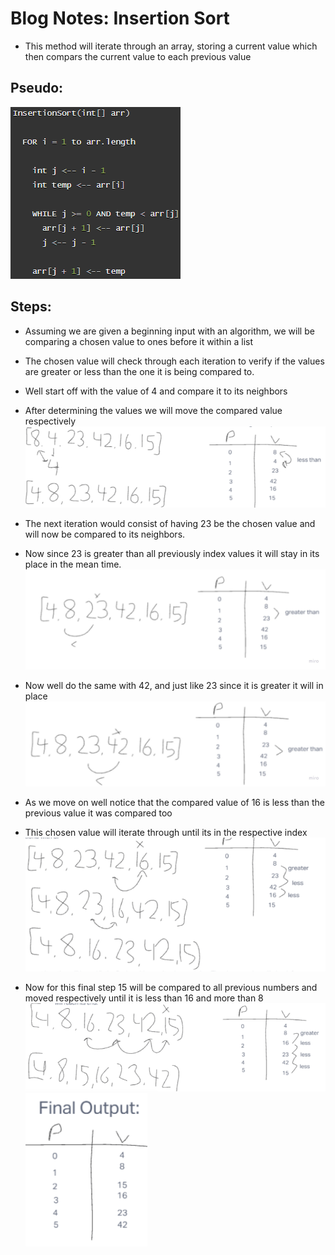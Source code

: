 # Blog Notes: Insertion Sort
- This method will iterate through an array, storing a current value which then compars the current value to each previous value

## Pseudo:
![Pseudo](insertion_sort.PNG)


## Steps:
- Assuming we are given a beginning input with an algorithm, we will be comparing a chosen value to ones before it within a list
- The chosen value will check through each iteration to verify if the values are greater or less than the one it is being compared to.
- Well start off with the value of 4 and compare it to its neighbors
- After determining the values we will move the compared value respectively
![Step1](26-1.png)

- The next iteration would consist of having 23 be the chosen value and will now be compared to its neighbors.
- Now since 23 is greater than all previously index values it will stay in its place in the mean time.
![step2](26-2.jpg)

- Now well do the same with 42, and just like 23 since it is greater it will in place
![step3](26-3.jpg)

- As we move on well notice that the compared value of 16 is less than the previous value it was compared too
- This chosen value will iterate through until its in the respective index
![step4](26-4.png)

- Now for this final step 15 will be compared to all previous numbers and moved respectively until it is less than 16 and more than 8
![step5](26-5.png)
![final](26-final.png)



